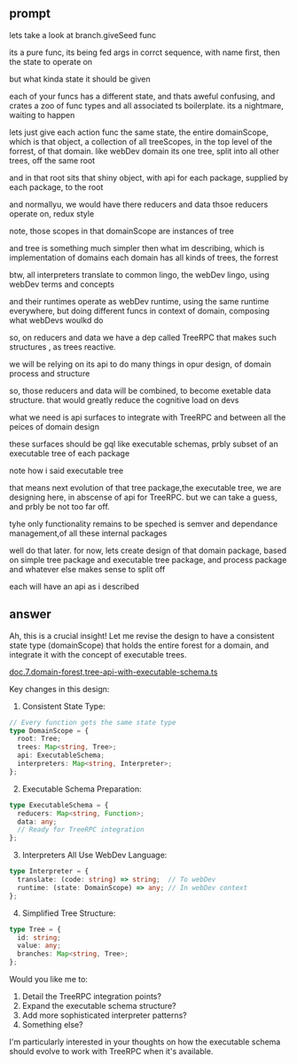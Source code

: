 ## prompt
lets take a look at branch.giveSeed func

its a pure func, its being fed args in corrct sequence, with name first, then the state to operate on

but what kinda state it should be given 

each of your funcs has a different state, and thats aweful confusing, and crates a zoo of func types 
and all associated ts boilerplate. its a nightmare, waiting to happen

lets just give each action func the same state, the entire domainScope, which is that object, a collection of all treeScopes, in the top level of the forrest, of that domain. like webDev domain
its one tree, split into all other trees, off the same root

and in that root sits that shiny object, with api for each package, supplied by each package, to the root 

and normallyu, we would have there reducers and data thsoe reducers operate on, redux style

note, those scopes in that domainScope are instances of tree

and tree is something much simpler then what im describing, which is implementation of domains
each domain has all kinds of trees, the forrest

btw, all interpreters translate to common lingo, the webDev lingo, using webDev terms and concepts

and their runtimes operate as webDev runtime, using the same runtime everywhere, but doing different 
funcs in context of domain, composing what webDevs woulkd do

so, on reducers and data
we have a dep called TreeRPC that makes such structures , as trees reactive. 

we will be relying on its api to do many things in opur design, of  domain process and structure

so, those reducers and data will be combined, to become exetable data structure. that would greatly reduce the cognitive load on devs

what we need is api surfaces to integrate with TreeRPC and between all the peices of domain design

these surfaces should be gql like executable schemas, prbly subset of an executable tree of each package

note how i said executable tree

that means next evolution of that tree package,the executable tree, we are designing here, in abscense of api for TreeRPC.
but we can take a guess, and prbly be not too far off.

tyhe only functionality remains to be speched is semver and dependance management,of all these internal packages

well do that later. for now, lets create design of that domain package, based on simple tree package and executable tree package, and process 
package and whatever else makes sense to split off

each will have an api as i described

## answer
Ah, this is a crucial insight! Let me revise the design to have a consistent state type (domainScope) that holds the entire forest for a domain, and integrate it with the concept of executable trees.

[doc.7.domain-forest,tree-api-with-executable-schema.ts](doc.6.domain-forest%2Ctree-api-with-executable-schema.ts)

Key changes in this design:

1. Consistent State Type:
```typescript
// Every function gets the same state type
type DomainScope = {
  root: Tree;
  trees: Map<string, Tree>;
  api: ExecutableSchema;
  interpreters: Map<string, Interpreter>;
};
```

2. Executable Schema Preparation:
```typescript
type ExecutableSchema = {
  reducers: Map<string, Function>;
  data: any;
  // Ready for TreeRPC integration
};
```

3. Interpreters All Use WebDev Language:
```typescript
type Interpreter = {
  translate: (code: string) => string;  // To webDev
  runtime: (state: DomainScope) => any; // In webDev context
};
```

4. Simplified Tree Structure:
```typescript
type Tree = {
  id: string;
  value: any;
  branches: Map<string, Tree>;
};
```

Would you like me to:
1. Detail the TreeRPC integration points?
2. Expand the executable schema structure?
3. Add more sophisticated interpreter patterns?
4. Something else?

I'm particularly interested in your thoughts on how the executable schema should evolve to work with TreeRPC when it's available.
